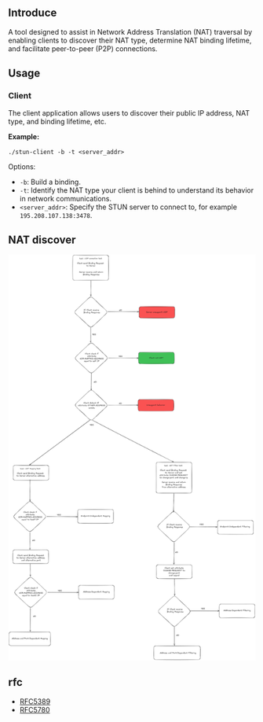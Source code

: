 ## Introduce
A tool designed to assist in Network Address Translation (NAT) traversal by enabling clients to discover their NAT type, determine NAT binding lifetime, and facilitate peer-to-peer (P2P) connections.

## Usage

### Client

The client application allows users to discover their public IP address, NAT type, and binding lifetime, etc.

**Example:**
```
./stun-client -b -t <server_addr>
```
Options:
- `-b`: Build a binding.
- `-t`: Identify the NAT type your client is behind to understand its behavior in network communications.
- `<server_addr>`: Specify the STUN server to connect to, for example `195.208.107.138:3478`.
## NAT discover
![](NAT%20discover.png)



## rfc
- [RFC5389](RFC_5389.md)
- [RFC5780](RFC_5780.md)